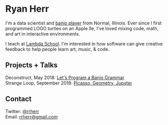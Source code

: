 # Ryan Herr

I'm a data scientist and [banjo player](https://www.youtube.com/playlist?list=PLAwif0tmlJfUaGjOkqTl5RNJQLJH3798I) from Normal, Illinois. Ever since I first programmed LOGO turtles on an Apple IIe, I've loved mixing code, math, and art in interactive environments.

I teach at [Lambda School](https://lambdaschool.com/). I'm interested in how software can give creative feedback to help people learn art, music, & code.

## Projects + Talks

Deconstruct, May 2018: [Let's Program a Banjo Grammar](https://rrherr.github.io/banjo-grammar/)  
Strange Loop, September 2018: [Picasso, Geometry, Jupyter](https://rrherr.github.io/picasso)

## Contact

Twitter: [@rrherr](https://twitter.com/rrherr)  
Email: [rrherr@gmail.com](mailto:rrherr@gmail.com)
